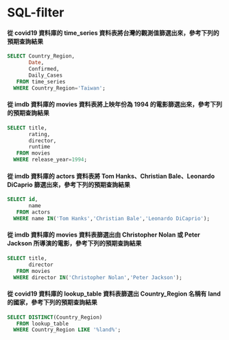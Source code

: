 # SQL-filter
#### 從 covid19 資料庫的 time_series 資料表將台灣的觀測值篩選出來，參考下列的預期查詢結果

```sql
SELECT Country_Region,
       Date,
       Confirmed,
       Daily_Cases
   FROM time_series
  WHERE Country_Region='Taiwan';
```

#### 從 imdb 資料庫的 movies 資料表將上映年份為 1994 的電影篩選出來，參考下列的預期查詢結果

```sql
SELECT title,
       rating,
       director,
       runtime
   FROM movies
  WHERE release_year=1994;
```

####   從 imdb 資料庫的 actors 資料表將 Tom Hanks、Christian Bale、Leonardo DiCaprio 篩選出來，參考下列的預期查詢結果

```sql
SELECT id,
       name
   FROM actors
  WHERE name IN('Tom Hanks','Christian Bale','Leonardo DiCaprio');
```

####    從 imdb 資料庫的 movies 資料表篩選出由 Christopher Nolan 或 Peter Jackson 所導演的電影，參考下列的預期查詢結果

```sql
SELECT title,
       director
   FROM movies
  WHERE director IN('Christopher Nolan','Peter Jackson');
```

####    從 covid19 資料庫的 lookup_table 資料表篩選出 Country_Region 名稱有 land 的國家，參考下列的預期查詢結果

```sql
SELECT DISTINCT(Country_Region)
   FROM lookup_table
  WHERE Country_Region LIKE '%land%';
```
